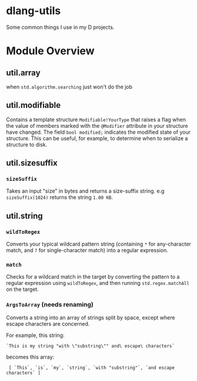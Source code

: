 # dlang-utils
Some common things I use in my D projects.

# Module Overview
## util.array
when `std.algorithm.searching` just won't do the job

## util.modifiable
Contains a template structure `Modifiable!YourType` that raises a flag when the value of members marked with the `@Modifier` attribute in your structure have changed. The field `bool modified;` indicates the modified state of your structure. This can be useful, for example, to determine when to serialize a structure to disk.

## util.sizesuffix
### `sizeSuffix`
Takes an input "size" in bytes and returns a size-suffix string. e.g `sizeSuffix(1024)` returns the string `1.00 KB`.

## util.string
### `wildToRegex`
Converts your typical wildcard pattern string (containing `*` for any-character match, and `?` for single-character match) into a regular expression.

### `match`
Checks for a wildcard match in the target by converting the pattern to a regular expression using `wildToRegex`, and then running `std.regex.matchAll` on the target.

### `ArgsToArray` (needs renaming)
Converts a string into an array of strings split by space, except where escape characters are concerned.

For example, this string:

`` `This is my string "with \"substring\"" and\ escape\ characters` ``

becomes this array:

`` [ `This`, `is`, `my`, `string`, `with "substring"`, `and escape characters` ]``
